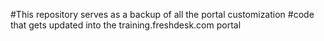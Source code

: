 #This repository serves as a backup of all the portal customization 
#code that gets updated into the training.freshdesk.com portal
